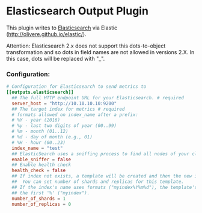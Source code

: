# Elasticsearch Output Plugin

This plugin writes to [Elasticsearch](https://www.elastic.co) via Elastic (http://olivere.github.io/elastic/).

Attention: 
 Elasticsearch 2.x does not support this dots-to-object transformation and so dots in field names are not allowed in versions 2.X.
In this case, dots will be replaced with "_".

### Configuration:

```toml
# Configuration for Elasticsearch to send metrics to
[[outputs.elasticsearch]]
  ## The full HTTP endpoint URL for your Elasticsearch. # required
  server_host = "http://10.10.10.10:9200"
  ## The target index for metrics # required
  # formats allowed on index_name after a prefix: 
  # %Y - year (2016)
  # %y - last two digits of year (00..99)
  # %m - month (01..12)
  # %d - day of month (e.g., 01)
  # %H - hour (00..23)
  index_name = "test"
  ## ElasticSearch uses a sniffing process to find all nodes of your cluster by default, automatically
  enable_sniffer = false
  ## Enable health check
  health_check = false
  ## If index not exists, a template will be created and then the new index.
  ##  You can set number of shards and replicas for this template.
  ## If the index's name uses formats ("myindex%Y%m%d"), the template's name will be the characters before
  ## the first '%' ("myindex").
  number_of_shards = 1
  number_of_replicas = 0
  
